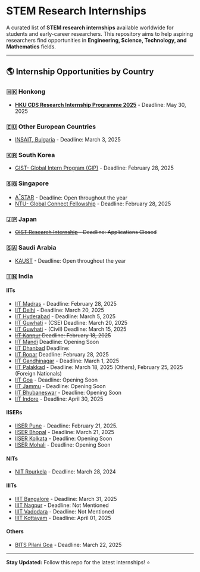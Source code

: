 # STEM Research Internships

A curated list of **STEM research internships** available worldwide for students and early-career researchers. This repository aims to help aspiring researchers find opportunities in **Engineering, Science, Technology, and Mathematics** fields.


---

## 🌎 Internship Opportunities by Country  

<!-- ### 🇺🇸 **United States**  
- **[Google Research Internship]()** 
- **[NASA Internships]()** 
- **[MIT Summer Research Program (MSRP)]()**  -->

<!-- ### 🇨🇳 **China**  
- **[FuSEP Summer Research 2025](https://fusep.ustc.edu.cn/fusep/)** 

 -->

### 🇭🇰 **Honkong**  
- **[HKU CDS Research Internship Programme 2025](https://www.cs.hku.hk/rintern/)** - Deadline: May 30, 2025

<!-- 
### 🇩🇪 **Germany**  
- **[Max Planck Internship]()** 
- **[DAAD RISE]()** 

### 🇫🇷 **France**  
- **[CERN Summer Internship]()** 
- **[INRIA Research Internship]()** 

### 🇬🇧 **United Kingdom**  
- **[Turing Internship Network]()** 
- **[Imperial College UROP]()**  -->

### 🇪🇺 **Other European Countries**
- [INSAIT, Bulgaria](https://insait.ai/surf/)  - Deadline: March 3, 2025

### 🇰🇷 **South Korea**  
- [GIST- Global Intern Program (GIP)](https://www.gist.ac.kr/en/html/sub07/0702.html) - Deadline: February 28, 2025


### 🇸🇬 **Singapore**  
- [A<sup>*</sup>STAR](https://www.a-star.edu.sg/) - Deadline: Open throughout the year
- [NTU- Global Connect Fellowship](https://www.ntu.edu.sg/about-us/global/global-connect-fellowship) - Deadline: February 28, 2025

<!-- ### 🇹🇼 **Taiwan**  
- **[XXXXX]()**  -->

### 🇯🇵 **Japan**  
- ~~[OIST Research Internship](https://admissions.oist.jp/research-internship) - Deadline: Applications Closed~~

### 🇸🇦 **Saudi Arabia**  
- [KAUST](https://admissions.kaust.edu.sa/study/internships) - Deadline: Open throughout the year

### 🇮🇳 **India**
#### IITs
- [IIT Madras](https://ssp.iitm.ac.in/summer-fellowship-registration) - Deadline: February 28, 2025
- [IIT Delhi](https://home.iitd.ac.in/show.php?id=629&in_sections=News) - Deadline: March 20, 2025
- [IIT Hyderabad](https://iith.ac.in/research/SURE/) - Deadline: March 5, 2025
- [IIT Guwhati](https://www.iitg.ac.in/cse/summerinternship/) - (CSE) Deadline:  March 20, 2025
- [IIT Guwhati](https://www.iitg.ac.in/civil/home_news_details.php?slno=OTFqenZ6OWxVMUd3NHpvcGZvTDVRZz09&notice=Summer-Training/Internship-2025) - (Civil) Deadline:  March 15, 2025
- ~~[IIT Kanpur](https://surge.iitk.ac.in/app/main.php) Deadline: February 18, 2025~~
- [IIT Mandi](https://www.iitmandi.ac.in/internships) Deadline: Opening Soon
- [IIT Dhanbad](https://people.iitism.ac.in/~research/SRIP.php) Deadline: 
- [IIT Ropar](https://www.iitrpr.ac.in/studentportal/summerinternship-2025) Deadline: February 28, 2025
- [IIT Gandhinagar](https://srip.iitgn.ac.in/info/guidelines/)  - Deadline: March 1, 2025
- [IIT Palakkad](https://sun.iitpkd.ac.in/) - Deadline: March 18, 2025 (Others), February 25, 2025 (Foreign Nationals)
- [IIT Goa](https://iitgoa.ac.in/summer-internships-2024-at-iit-goa/) - Deadline: Opening Soon
- [IIT Jammu](https://www.iitjammu.ac.in/post/rise-up) - Deadline: Opening Soon
- [IIT Bhubaneswar](https://webapps.iitbbs.ac.in/internship-application/) - Deadline: Opening Soon
- [IIT Indore](https://www.iiti.ac.in/page/summer-internship-2025-for-ug-students) - Deadline: April 30, 2025

#### IISERs
- [IISER Pune](http://www3.iiserpune.ac.in/~sspc/) - Deadline: February 21, 2025.
- [IISER Bhopal](https://www.iiserb.ac.in/assets/all_upload/doaa/IISER_Bhopal_Summer_Internship.pdf) - Deadline: March 21, 2025
- [IISER Kolkata](https://www.iiserkol.ac.in/~summer.research/) - Deadline: Opening Soon
- [IISER Mohali](https://www.iisermohali.ac.in/admission-news/summer-research-program-2024) - Deadline: Opening Soon

#### NITs
- [NIT Rourkela](https://eapplication.nitrkl.ac.in/internship/) - Deadline: March 28, 2024

#### IIITs
- [IIIT Bangalore](https://www.iiitb.ac.in/summer-internship) - Deadline: March 31, 2025
- [IIIT Nagpur](https://iiitn.ac.in/page.php?id=240) - Deadline: Not Mentioned
- [IIIT Vadodara](https://iiitvadodara.ac.in/internship.php) - Deadline: Not Mentioned
- [IIIT Kottayam](https://internship.iiitkottayam.ac.in/) - Deadline: April 01, 2025

#### Others
- [BITS Pilani Goa](https://www.bits-pilani.ac.in/news/bits-pilani-goa-summer-research-program-2025-bgsrp-2025/) - Deadline: March 22, 2025 

---

**Stay Updated:** Follow this repo for the latest internships! ⭐  

